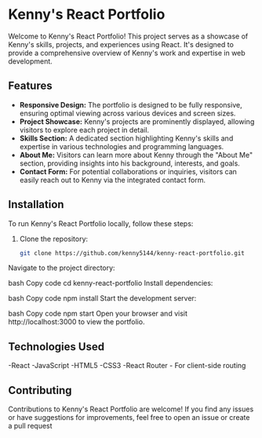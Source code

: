 # Kenny's React Portfolio

Welcome to Kenny's React Portfolio! This project serves as a showcase of Kenny's skills, projects, and experiences using React. It's designed to provide a comprehensive overview of Kenny's work and expertise in web development.

## Features

- **Responsive Design:** The portfolio is designed to be fully responsive, ensuring optimal viewing across various devices and screen sizes.
- **Project Showcase:** Kenny's projects are prominently displayed, allowing visitors to explore each project in detail.
- **Skills Section:** A dedicated section highlighting Kenny's skills and expertise in various technologies and programming languages.
- **About Me:** Visitors can learn more about Kenny through the "About Me" section, providing insights into his background, interests, and goals.
- **Contact Form:** For potential collaborations or inquiries, visitors can easily reach out to Kenny via the integrated contact form.

## Installation

To run Kenny's React Portfolio locally, follow these steps:

1. Clone the repository:

   ```bash
   git clone https://github.com/kenny5144/kenny-react-portfolio.git
Navigate to the project directory:

bash
Copy code
cd kenny-react-portfolio
Install dependencies:

bash
Copy code
npm install
Start the development server:

bash
Copy code
npm start
Open your browser and visit http://localhost:3000 to view the portfolio.

## Technologies Used
 -React
-JavaScript
-HTML5
-CSS3
-React Router - For client-side routing
## Contributing
Contributions to Kenny's React Portfolio are welcome! If you find any issues or have suggestions for improvements, feel free to open an issue or create a pull request
